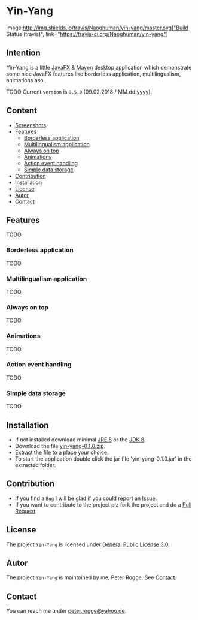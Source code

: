 Yin-Yang
===

image:http://img.shields.io/travis/Naoghuman/yin-yang/master.svg["Build Status (travis)", link="https://travis-ci.org/Naoghuman/yin-yang"]


Intention
---

Yin-Yang is a little [JavaFX] &amp; [Maven] desktop application which demonstrate 
some nice JavaFX features like borderless application, multilingualism, animations 
aso..

TODO Current `version` is `0.5.0` (09.02.2018 / MM.dd.yyyy). 


Content
---

* [Screenshots](#Screenshots)
* [Features](#Features)
    - [Borderless application](#BordAppl)
    - [Multilingualism application](#MultAppl)
    - [Always on top](#AlwaOnTop)
    - [Animations](#Anim)
    - [Action event handling](#ActiEvenHand)
    - [Simple data storage](#SimpDataStor)
* [Contribution](#Contribution)
* [Installation](#Installation)
* [License](#License)
* [Autor](#Autor)
* [Contact](#Contact)



Features<a name="Features" />
---

TODO


### Borderless application<a name="BordAppl" />

TODO


### Multilingualism application<a name="MultAppl" />

TODO


### Always on top<a name="AlwaOnTop" />

TODO



### Animations<a name="Anim" />

TODO


### Action event handling<a name="ActiEvenHand" />

TODO


### Simple data storage<a name="SimpDataStor" />

TODO



Installation<a name="Installation" />
---

* If not installed download minimal [JRE 8] or the [JDK 8].
* Download the file [yin-yang-0.1.0.zip].
* Extract the file to a place your choice.
* To start the application double click the jar file 'yin-yang-0.1.0.jar' in 
  the extracted folder.



Contribution<a name="Contribution" />
---

* If you find a `Bug` I will be glad if you could report an [Issue].
* If you want to contribute to the project plz fork the project and do a [Pull Request].



License<a name="License" />
---

The project `Yin-Yang` is licensed under [General Public License 3.0].



Autor<a name="Autor" />
---

The project `Yin-Yang` is maintained by me, Peter Rogge. See [Contact](#Contact).



Contact<a name="Contact" />
---

You can reach me under <peter.rogge@yahoo.de>.



[//]: # (Images)



[//]: # (Links)
[General Public License 3.0]:http://www.gnu.org/licenses/gpl-3.0.en.html
[Issue]:https://github.com/Naoghuman/yin-yang/issues
[JavaFX]:http://docs.oracle.com/javase/8/javase-clienttechnologies.htm
[JDK 8]:http://www.oracle.com/technetwork/java/javase/downloads/jdk8-downloads-2133151.html
[JRE 8]:http://www.oracle.com/technetwork/java/javase/downloads/jre8-downloads-2133155.html
[Maven]:http://maven.apache.org/
[Pull Request]:https://help.github.com/articles/using-pull-requests
[yin-yang-0.1.0.zip]:https://github.com/Naoghuman/yin-yang/releases/tag/v0.1.0
